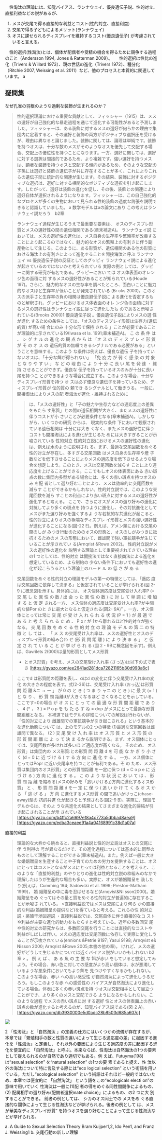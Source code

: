 
　性淘汰の理論には、知覚バイアス、ランナウェイ、優良遺伝子説、性的対立、直接利益などの説があるが、
1. メスが交尾で得る直接的な利益とコスト(性的対立、直接利益)
2. 交尾で得る子どもによるメリット(ランナウェイ)
3. オスに課せられるディスプレイを維持するコスト(優良遺伝子)
が考慮されていると言える。



　性的選択(性淘汰)とは、個体が配偶者や受精の機会を得るために競争する過程のこと（Andersson 1994, Jones & Ratterman 2009）。
　	性的選択は性比の進化（Trivers & Willard 1973）、親の世話の進化（Trivers 1972）、種分化（Ritchie 2007, Weissing et al. 2011）など、他のプロセスと本質的に関連しています。 a 


## 疑問集
 なぜ孔雀の羽根のような過剰な装飾が生まれるのか？
 > 性的選択理論における重要な貢献として、フィッシャー（1915）は、メスの選好が自己強化的な暴走過程を通じて進化する可能性があると予測しました。フィッシャーは、ある装飾に対するメスの選好が何らかの理由で集団内に定着すると、その選好と装飾の両方がポジティブな選択圧を受けるが、理由は異なると論じました。装飾に関しては、論理は単純です。装飾を持つオスは、十分な数のメスがそのようなオスを優先して交配する場合、交配上の優位性を持つことになります。一方、選好に関しては、選好に対する選択は間接的であるため、より複雑です。強い選好を持つメスは、顕著な装飾を持つオスと交配する傾向があるため、そのような交配の子孫には選好と装飾の遺伝子が共に存在することが多く、これによりこれらの遺伝子間に統計的な関連が生じます。その結果、装飾に対するポジティブな選択は、選好に対する相関的なポジティブな選択を引き起こします。したがって、選好は装飾の進化を促し、その後、装飾との関連により選好自体が選択されるようになります。フィッシャーは、この自己強化的なプロセスが多くの生物において見られる性的装飾の過度な誇張を説明できると認識していました。 a
 	数学モデルはaの論文にあり
 	この考えはランナウェイ説だろう　b2章
 
 > ランナウェイ過程が生じるうえで最重要な要素は、 オスのディスプレ形質とメスの選好性の間の遺伝相関である(章末補造A)。 ランナウェイ説 においては、メスの選好性の進化は、メス自身の生存率や繁殖率が改善することにより起こるのではなく、魅力的なオスの繁殖上の有利さに伴う副 産物として生じる。このように、ある形質が、遺伝相関のある他の形質に おける海汰上の有利さによって進化することを間接海汰と呼ぶ
 	ランナウェイ vs 優良遺伝子説の反証としてのグッピィ
 > ランナウェイ説による進化が起きているのではないかと考えられている 実際の例としては、グッピーに関する研究が有名である。グッピーにおい ては オス体表面のオレンジ色の面積に対 するメスの選好性があることが知られている(Houde 197)。さらに、魅力的なオスの生存率を調べたところ、面白いことに魅力的なオスほど生存率が低いことが発見されている (Br oks 2000)。このオスの派手さと生存率の負の相関は優良避伝子説に よる進化を否定するものと解釈され、グッピーにおけるオス体表面のオレ ンジ色の面積に対するメスの選好性はランナウェイ説に従って進化したも のであると示唆されている(Brooks 2000)1
  優良遺伝子説
  > 。優良遺伝子説によりメスの選 性が進化 するための条件としては、「オスのディスプレイ形質は生存力(遺伝的質) が高い場 合にのみ 十分な形で保持 される 」ことが必要であることが理論的に示されている19(Iwasa et la. 1991;章末補造A)。
  > こ の 条 件 は 、 シ グ ナ ル の 進 化 の 観 点 か ら は 「オ ス の デ ィ ス プ レ イ 形 質 が そ の オ ス の 遺伝的質の無頼できるシグナルである必要がある」ということを意味する。このよう な条件は例えば、優良な遺伝 子を持っていないオスは、「十分な餌が得られない」 「免 疫 力 が 弱 く 感 染 の 対 象 と な り や す い 」 な ど の 理 由 に よ り 十 分 に 長 い 尾 を 発 達 ・ 維 持 させることができず。優良な 伝子を持っているオスのみが十分に長い尾を持つこ とができるような場合に成立する。このような場合、十分なディスプレイ形質を持つ オ スは必ず優良な遺伝子を持っているため、ディスプレイ形質が 伝的質の 頼でき るシグナルとして働きうる。
  > 一般に、間接淘汰によりメスの配 者海汰が進化・維持されるために
  >   > は、「メスの選好性」と「子の魅力や生存力などの適応度上の差異をもたら す形質」との間の道伝相関が大きく、またメスの選好性に伴うコストが小 さいことが必要条件となる(章末補道A)。しかしながら、いくつかの研究 からは、 現実的な条件 下において観察されている遺伝相関は 十分には大き くなく、またメスの選好性に伴うコストも間接淘汰による進化が生じるた
  >   > めには大きすぎることが示唆されている
  性的対立
  > 性的対立説におけるメスの選好性の進化は、例えば水のように説明され
  > る。まず、最適な交尾回数をめぐる性的対立が存在し、多すぎる交尾回数 はメス自身の生存率や産 子数などを低下させることによりメスの適応度を低下させるような場合を想定しよう。このとき、メスは交尾回数を減らす ことにより適応度を上げることができる。ここでもしオスの体表面にある 赤い斑点の数に集団内多型がある場合には、多くの赤い斑点を持つオスの み を配 者として選り好むことにより、メスは効率的に交尾回数を減らす ことができるかもしれない。性的対立説では、このような交尾回数を減ら すことの利点により赤い斑点に対するメスの選好性が進化すると考える。 ここで、さらにオスがメスの選り好みの進化に対抗してより多くの斑点を 持つように進化し、その対抗進化としてメスがまた選り好みを強くするよ うな若抗的な共進化が起こると、性的対立によりオスの極端なディスプレ イ形質とメスの強い選好性が進化することになる(図-22 E)。例えば、アメン類における交尾の際のしが みつき行動のためのオスの形態と、オスのしがみつきに抵抗するためのメ スの形態において、雌雄間で強い軍拡競争が生じていることが示されてい る(Arnqrist &Rowe 2002)。
  > 性的対立説がメスの選好性の進化を 説明する理論として重要視されてきている理由の1 つとしては、性的対立 は間接法ではなく直接商法による進化を想定しているため、よら制約の 少ない条件下においても選好性の進化が起こらうるという理論上のハード
  > ル の 低 さ が あ る


> 交尾回数をめぐる性的対立の理論モデルの第一の特徴としては、「適応
> 度は交尾回数に依存して決まる」と仮定されていることが挙げられる(図
> 2- 9 に概念図を示す)。具体的には、 オス個体適応度は交尾受け入れ率P (= 交 尾 し た 異 性 の 数 / 出 会 っ た 異 性 の 数 ) に 対 し て 単 調 に 増 加 す る と 仮 定
> される一方、 メス個体の適応度は交尾受け入れ率Pが中間的な値Por のと きに最大となると仮定される(図2- 9A)” 。一方、オス個体にとっては常に 交 尾 が 受 け 入 れ ら れ る 状 況 (P = 1 ) が 最 適 で あ る と 考 え ら れ る た め 、 P o r が 1から離れるほど性的対立が強くなる。
> 交 尾 回 数 を め ぐ る 性 的 対 立 の 理 論 モ デ ル の 第 二 の 特 徴 と し ては 、 「 メ ス
> の交尾受け入れ率は、メスの選好性とオスのディスプレイ形質の組み合わ せ (形 質 問 距 離 ) に よ り 決 ま る 」 と 仮 定 さ れ て い る こ と が 挙 げ ら れ る (図 2 - 9Bに概念図を示す)。例えば、Gavrilets 2(000)は量的形質としてメス形質
> * とオス形質」を考え、メスの交尾受け入れ率 (さっ込)は以下の式で表さ
[https://gyazo.com/ee2641ad281dca72821165b30d993a6c]

> ここでd は形質間の距離を表し、αはd の変化に伴う交尾受け入れ率の変 化 の大きさの程度を表す。式(2-36)は、交尾受け入れ率 (おっ込)は形質問 距 離 &ニ ュ ー 」 が 0 の と き ( つ ま り ャニ の と き ) に 最 大 (= 1 ) と な り 、 形 質 問 距離dが大きくなるほど さくなることを示している。ここです=0の場合
> が オ ス に と っ て の 最 適 な 形 質 間 距 離 で あ り 、 4 (* ， 3 ) = P o p を も た ら す ね = dop がメスにとって最適な形質間距離となる。
> 本補道ではモデルの詳細についての解説は行わないが、「性的対立により 雌雄間での軍拡競争が引き起こされる」という基本的な進化動態について
> は、上のモデルの2 つの特徴 (1)最適な交尾回数は雌雄間で異なる。 (2 ) 交 尾 受 け 入 れ 率 は オ ス 形 質 と メ ス 形 質 の 形 質 間 距 離 に よ っ て 決 ま るから説明できる。まず、オス個体にとっては、交尾回数が多ければ多いほ ど適応度が高くなる。 そのため、 オス形質」は集団内の メス形質:との形質 問 距 離 d を 可 能 な か ぎ り 小 さ く (d = 0 に 近 づ け る ) す る 方 向 に 進 化 す る 。 一方、メス個体にとってはPopr に近い交尾率を持つことが有利である。そ の ため、メス形質は集団内のオス形質」との形質間距離 を一定に保つ
> (d = C o p e に 近 づ け る ) 方 向 に 進 化 す る 。 こ の よ う な 状 況 に お い て は 、 形 質 問 距 離 を縮める(メスの好みを「追いかける」)方向に進化するオス形質」
> と 、 形 質 問 距 離 d を一 定 に 保 つ ( 追 い か け て く る オ ス か ら 「 逃 げ る 」 方 向 に進化するメス形質 の間で追いかけっこ(chase-away)型の 抗的共進
> 化が起きると予想される(図2-9 B)。実際に、理論モデルからは、そのよ うな共進化の結果としてさまざまな進化的帰結が引き起こされることが示
> されている
[https://gyazo.com/b4ffc2a6697ef8a4c773a5dbbad8aea9][https://gyazo.com/edba3ceaee91a4a04168991c38d1a07a]

  直接的利益
  > 理論的な大枠から眺めると、直接利益説と性的対立説はオスとの交尾に
  > 伴 う利得の 号が異なるだけで、その進化過程については基本的に同型の ものとして理解することができる(章末補造A)。また。例えば一般に大き な婚姻贈呈を生産することや子育てのための労力を提供することは、オス
  > にとってはコストとなるがメスにとっては利益となることを考えると、こ のような「直接的利益」のやりとりの進化は性的対立説の枠組みのなかで 理解したほうが生産的な場合も多い。実際に、オスが婚姻贈呈を 装した
  > り(例えば、Cumming 194; Sadowski et al. 1999; Preston-Matham 1999)， 婚 姻贈呈の中に毒を忍ばせるなど(Arnqvist&Ni sson2000)。婚姻贈呈をめ ぐってはその量と質をめぐる性的対立が普遍的に存在することが示唆さ れている。
	 >直接利益説ではメスは交尾により何ら
  > かの直接的な利益(婚姻贈呈の提供など)を得ていると考える。これらの性 的対立説・薬殖干渉回避説 ・直接利益説では、交尾自体に伴う直接的なコ ストや利益が主要な進化的動力をもたらすと考えている。近年の多数回交 尾や性的対立の研究からは、多数回交尾を行うことには直接的なコストや 利益がしばしば伴い。メえの適応度は交尾回数に依存して実際に変化しう ることが示唆されている(ennions &Petrie 9197; Yasui 9198; Arnqvist e& Nisson 2000; Arnqrist &Rowe 2005;本書の他の章)。
  けれど、メスの選好がどうして生じるかについては近くバイアス説がいいかもしれない b2章
 	> 。 例 え ば 、 あ る 魚 の 主 要 な 餌が赤い をしていると想定してみよう。その場合、赤い色に対しての感度がより高い個体は、水が悪濁しているような悪条件においてもより餌を 見つけやすくなるかもしれない。このような場合、赤い への高い感受性 が自然海汰によって進化しうるだろう。もしこのような赤 への感受性の バイアスが自然淘汰により進化している場合。体表に多くの赤い斑点を持 つオスは交配相手として目立つことができ、より多くのメスと交配できる ようになるかもしれない。このような過程 でメスの赤い斑点に対 する選好 性とオスの体表面上の赤い斑点の数が進化すると考えるのが、知覚バイアス説である(図-2 A)。
 	[https://gyazo.com/db3930000e5d0adc28b8503d685a607c]

![](https://gyazo.com/f57aff571cdc396e9dc7a422768ac7d1.png)




2
 「性淘汰」と「自然淘汰 」の定義の仕方にはいくつかの流儀が存在するが、本章では「繁殖相手の数と性質の違いによって生じる適応度の差」に起因する進化を「性海汰」と定義し、それ以外の要因により生じる適応度の差に起因する進化を便宜的に 「自然淘汰」と呼ぶ。本来ならば、性淘汰は自然海汰の1つの要素として捉えられるのが自然であり適切でもある。例 えば、Futuyma(198)は“sexual selection” を“natural selection” の1つの要 素であると捉え、性 汰以外の海汰について特に言及する際には“eco logical selection” という術語を用いている。ただし“ecological selection” という術語はそれほど一般的ではないため、本章では便宜的に 「自然淘汰」 という語をこの“ecologicals electi on”の意味で用いていく
 性海汰は一般に(1)配 者の得をめぐる同性間競争によるもの、(2) 配属相手の選り好み(配備者選択mate choice)」によるもの、の2 つに大 別することができる。 前者の例としては、 シカのオス同士での メスをめ ぐる直接的な闘争によって生じる性淘汰などが挙げられる。後者の例として は、メスが華美なディスプレイ形質” を持つオスを選り好むことによって生じる性海汰などが挙げられる。
 


a. A Guide to Sexual Selection Theory Bram Kuijper1,2, Ido Pen1, and Franz J. Weissing1
b. 交尾行動の新しい理解
